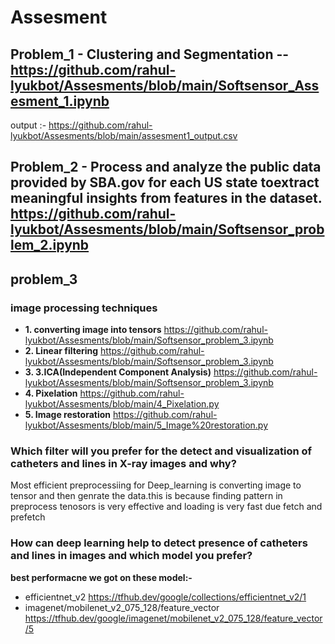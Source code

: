 # Assesment
## Problem_1 - Clustering and Segmentation -- https://github.com/rahul-lyukbot/Assesments/blob/main/Softsensor_Assesment_1.ipynb
output :- https://github.com/rahul-lyukbot/Assesments/blob/main/assesment1_output.csv

## Problem_2 - Process and analyze the public data provided by SBA.gov for each US state toextract meaningful insights from features in the dataset.            https://github.com/rahul-lyukbot/Assesments/blob/main/Softsensor_problem_2.ipynb


## problem_3 
### image processing techniques 
 * **1. converting image into tensors**  https://github.com/rahul-lyukbot/Assesments/blob/main/Softsensor_problem_3.ipynb
 * **2. Linear filtering**  https://github.com/rahul-lyukbot/Assesments/blob/main/Softsensor_problem_3.ipynb
 * **3. 3.ICA(Independent Component Analysis)**  https://github.com/rahul-lyukbot/Assesments/blob/main/Softsensor_problem_3.ipynb
 * **4. Pixelation**  https://github.com/rahul-lyukbot/Assesments/blob/main/4_Pixelation.py
 * **5. Image restoration**  https://github.com/rahul-lyukbot/Assesments/blob/main/5_Image%20restoration.py


### Which filter will you prefer for the detect and visualization of catheters and lines in X-ray images and why?
Most efficient preprocessiing for Deep_learning is converting image to tensor and then genrate the data.this is because finding pattern in preprocess tenosors is very effective and loading is very fast due fetch and prefetch


### How can deep learning help to detect presence of catheters and lines in images and which model you prefer?
**best performacne we got on these model:-**
 * efficientnet_v2  https://tfhub.dev/google/collections/efficientnet_v2/1
 * imagenet/mobilenet_v2_075_128/feature_vector  https://tfhub.dev/google/imagenet/mobilenet_v2_075_128/feature_vector/5
 
